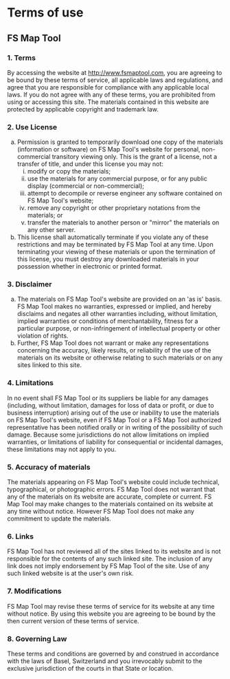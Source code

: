 # Terms of use

## FS Map Tool

### 1. Terms

By accessing the website at <a href="http://www.fsmaptool.com">http://www.fsmaptool.com</a>, you are agreeing to be bound by these terms of service, all applicable laws and regulations, and agree that you are responsible for compliance with any applicable local laws. If you do not agree with any of these terms, you are prohibited from using or accessing this site. The materials contained in this website are protected by applicable copyright and trademark law.

### 2. Use License

<ol type="a">
   <li>Permission is granted to temporarily download one copy of the materials (information or software) on FS Map Tool's website for personal, non-commercial transitory viewing only. This is the grant of a license, not a transfer of title, and under this license you may not:
   <ol type="i">
       <li>modify or copy the materials;</li>
       <li>use the materials for any commercial purpose, or for any public display (commercial or non-commercial);</li>
       <li>attempt to decompile or reverse engineer any software contained on FS Map Tool's website;</li>
       <li>remove any copyright or other proprietary notations from the materials; or</li>
       <li>transfer the materials to another person or "mirror" the materials on any other server.</li>
   </ol>
    </li>
   <li>This license shall automatically terminate if you violate any of these restrictions and may be terminated by FS Map Tool at any time. Upon terminating your viewing of these materials or upon the termination of this license, you must destroy any downloaded materials in your possession whether in electronic or printed format.</li>
</ol>

### 3. Disclaimer

<ol type="a">
   <li>The materials on FS Map Tool's website are provided on an 'as is' basis. FS Map Tool makes no warranties, expressed or implied, and hereby disclaims and negates all other warranties including, without limitation, implied warranties or conditions of merchantability, fitness for a particular purpose, or non-infringement of intellectual property or other violation of rights.</li>
   <li>Further, FS Map Tool does not warrant or make any representations concerning the accuracy, likely results, or reliability of the use of the materials on its website or otherwise relating to such materials or on any sites linked to this site.</li>
</ol>

### 4. Limitations

In no event shall FS Map Tool or its suppliers be liable for any damages (including, without limitation, damages for loss of data or profit, or due to business interruption) arising out of the use or inability to use the materials on FS Map Tool's website, even if FS Map Tool or a FS Map Tool authorized representative has been notified orally or in writing of the possibility of such damage. Because some jurisdictions do not allow limitations on implied warranties, or limitations of liability for consequential or incidental damages, these limitations may not apply to you.

### 5. Accuracy of materials

The materials appearing on FS Map Tool's website could include technical, typographical, or photographic errors. FS Map Tool does not warrant that any of the materials on its website are accurate, complete or current. FS Map Tool may make changes to the materials contained on its website at any time without notice. However FS Map Tool does not make any commitment to update the materials.

### 6. Links

FS Map Tool has not reviewed all of the sites linked to its website and is not responsible for the contents of any such linked site. The inclusion of any link does not imply endorsement by FS Map Tool of the site. Use of any such linked website is at the user's own risk.

### 7. Modifications

FS Map Tool may revise these terms of service for its website at any time without notice. By using this website you are agreeing to be bound by the then current version of these terms of service.

### 8. Governing Law

These terms and conditions are governed by and construed in accordance with the laws of Basel, Switzerland and you irrevocably submit to the exclusive jurisdiction of the courts in that State or location.
